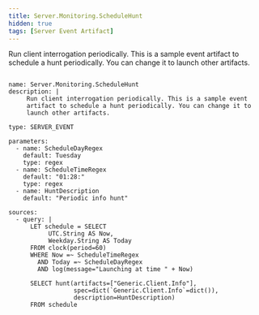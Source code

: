 ```yaml
---
title: Server.Monitoring.ScheduleHunt
hidden: true
tags: [Server Event Artifact]
---
```


Run client interrogation periodically. This is a sample event
artifact to schedule a hunt periodically. You can change it to
launch other artifacts.


<pre><code class="language-yaml">
name: Server.Monitoring.ScheduleHunt
description: |
     Run client interrogation periodically. This is a sample event
     artifact to schedule a hunt periodically. You can change it to
     launch other artifacts.

type: SERVER_EVENT

parameters:
  - name: ScheduleDayRegex
    default: Tuesday
    type: regex
  - name: ScheduleTimeRegex
    default: &quot;01:28:&quot;
    type: regex
  - name: HuntDescription
    default: &quot;Periodic info hunt&quot;

sources:
  - query: |
      LET schedule = SELECT
           UTC.String AS Now,
           Weekday.String AS Today
      FROM clock(period=60)
      WHERE Now =~ ScheduleTimeRegex
        AND Today =~ ScheduleDayRegex
        AND log(message=&quot;Launching at time &quot; + Now)

      SELECT hunt(artifacts=[&quot;Generic.Client.Info&quot;],
                  spec=dict(`Generic.Client.Info`=dict()),
                  description=HuntDescription)
      FROM schedule

</code></pre>

